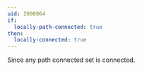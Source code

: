 ```yaml
---
uid: I000064
if:
  locally-path-connected: true
then:
  locally-connected: true
---
```

Since any path connected set is connected.


